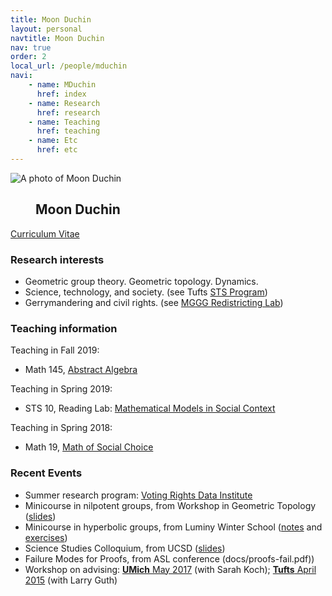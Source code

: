 ```yaml
---
title: Moon Duchin
layout: personal
navtitle: Moon Duchin
nav: true
order: 2
local_url: /people/mduchin
navi:
    - name: MDuchin
      href: index
    - name: Research
      href: research
    - name: Teaching
      href: teaching
    - name: Etc
      href: etc
---
```


<!-- ## Moon Duchin -->

<dl class="bio-list">
    <dt class="bio__img-container">
        <img
            src="/uploads/duchin.jpg"
            class="bio__img"
            alt="A photo of Moon Duchin"
        />
    </dt>
    <dd class="bio__body">
      <h2>Moon Duchin</h2>
    </dd>
</dl>


[Curriculum Vitae](docs/DuchinCV-2019.pdf) <br>


### Research interests

* Geometric group theory. Geometric topology. Dynamics.
* Science, technology, and society. (see Tufts [STS Program](https://as.tufts.edu/sts/))
* Gerrymandering and civil rights. (see [MGGG Redistricting Lab](https://mggg.org))

### Teaching information


Teaching in Fall 2019:
* Math 145, [Abstract Algebra](https://sites.tufts.edu/algebra/)

Teaching in Spring 2019:
* STS 10, Reading Lab: [Mathematical Models in Social Context](https://sites.tufts.edu/models/)
            
Teaching in Spring 2018:
* Math 19, [Math of Social Choice](https://sites.tufts.edu/socialchoice/)



### Recent Events

* Summer research program: [Voting Rights Data Institute](https://sites.tufts.edu/vrdi/)
* Minicourse in nilpotent groups, from Workshop in Geometric Topology ([slides](docs/nilpotent-provo.pdf))
* Minicourse in hyperbolic groups, from Luminy Winter School ([notes](docs/hyp-groups-course.pdf) and [exercises](docs/hyp-groups-exercises.pdf))
* Science Studies Colloquium, from UCSD ([slides](docs/ucsd-pennsylvania.pdf))
* Failure Modes for Proofs, from ASL conference (docs/proofs-fail.pdf))
* Workshop on advising: [**UMich** May 2017](http://www-personal.umich.edu/~kochsc/workshop.html) (with Sarah Koch); [**Tufts** April 2015](http://mduchin.math.tufts.edu/mwgam/) (with Larry Guth) 

